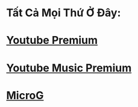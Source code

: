 
# Tất Cả Mọi Thứ Ở Đây: 


# [Youtube Premium](https://github.com/manhokok/ytb-premium/releases/tag/V562)

# [Youtube Music Premium](https://github.com/manhokok/Home/releases/download/5.6.2/Music-premium-v8.05.51-patches-5.6.2.apk)


# [MicroG](https://github.com/ReVanced/GmsCore/releases/)
